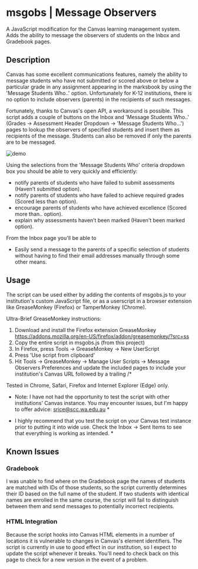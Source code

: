 # msgobs | Message Observers
A JavaScript modification for the Canvas learning management system. Adds the ability to message the observers of students on the Inbox and Gradebook pages.

## Description
Canvas has some excellent communications features, namely the ability to message students who have not submitted or scored above or below a particular grade in any assignment appearing in the marksbook by using the 'Message Students Who..' option. Unfortunately for K-12 institutions, there is no option to include observers (parents) in the recipients of such messages.

Fortunately, thanks to Canvas's open API, a workaround is possible. This script adds a couple of buttons on the Inbox and 'Message Students Who..' (Grades -> Assessment Header Dropdown -> 'Message Students Who...') pages to lookup the observers of specified students and insert them as recipients of the message. Students can also be removed if only the parents are to be messaged.

![demo](https://cloud.githubusercontent.com/assets/22314386/18670963/c71ac7ac-7f74-11e6-87f4-1b24d749f7a1.gif)

Using the selections from the 'Message Students Who' criteria dropdown box you should be able to very quickly and efficiently:
* notify parents of students who have failed to submit assessments (Haven’t submitted option).
* notify parents of students who have failed to achieve required grades (Scored less than option).
* encourage parents of students who have achieved excellence (Scored more than.. option).
* explain why assessments haven’t been marked (Haven’t been marked option).

From the Inbox page you'll be able to
 * Easily send a message to the parents of a specific selection of students without having to find their email addresses manually through some other means.

## Usage
The script can be used either by adding the contents of msgobs.js to your institution's custom JavaScript file, or as a userscript in a browser extension like GreaseMonkey (Firefox) or TamperMonkey (Chrome).

Ultra-Brief GreaseMonkey instructions:
  1. Download and install the Firefox extension GreaseMonkey https://addons.mozilla.org/en-US/firefox/addon/greasemonkey/?src=ss
  2. Copy the entire script in msgobs.js (from this project)
  3. In Firefox, press Tools -> GreaseMonkey -> New UserScript
  4. Press 'Use script from clipboard'
  5. Hit Tools -> GreaseMonkey -> Manage User Scripts -> Message Observers Preferences and update the included pages to include your institution's Canvas URL followed by a trailing /*

Tested in Chrome, Safari, Firefox and Internet Explorer (Edge) only.

* Note: I have not had the opportunity to test the script with other institutions' Canvas instance. You may encounter issues, but I'm happy to offer advice: srice@scc.wa.edu.au *

* I highly recommend that you test the script on your Canvas test instance prior to putting it into wide use. Check the Inbox -> Sent Items to see that everything is working as intended. *

## Known Issues
### Gradebook
I was unable to find where on the Gradebook page the names of students are matched with IDs of those students, so the script currently determines their ID based on the full name of the student. If two students with identical names are enrolled in the same course, the script will fail to distinguish between them and send messages to potentially incorrect recipients.

### HTML Integration
Because the script hooks into Canvas HTML elements in a number of locations it is vulnerable to changes in Canvas's element identifiers. The script is currently in use to good effect in our institution, so I expect to update the script whenever it breaks. You'll need to check back on this page to check for a new version in the event of a problem.
